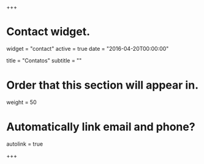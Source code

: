+++
# Contact widget.
widget = "contact"
active = true
date = "2016-04-20T00:00:00"

title = "Contatos"
subtitle = ""

# Order that this section will appear in.
weight = 50

# Automatically link email and phone?
autolink = true

+++
